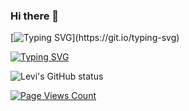 ### Hi there 👋
[![Typing SVG](https://readme-typing-svg.demolab.com?font=Fira+Code&pause=1000&color=F7A733&random=false&width=435&lines=Hello%2C+I'm+Levi.)](https://git.io/typing-svg)


[![Typing SVG](https://readme-typing-svg.demolab.com?font=Fira+Code&pause=1000&color=F7B9F6&random=false&width=435&lines=%F0%9F%92%99+If+you+like%2C+give+%E2%AD%90%EF%B8%8F+and+share+it)](https://git.io/typing-svg)


![Levi's GitHub status](https://github-readme-stats.vercel.app/api?username=czy13724&show_icons=true&theme=vue&show_owner=flag-india)


[![Page Views Count](https://badges.toozhao.com/badges/01HFH23YN9JM370T74W0BJJ06V/orange.svg)](https://badges.toozhao.com/stats/01HFH23YN9JM370T74W0BJJ06V "Get your own page views count badge on badges.toozhao.com")
